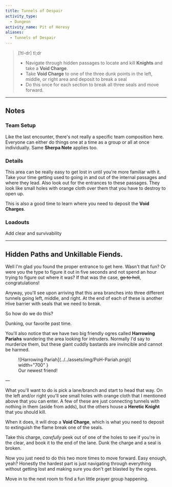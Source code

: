 ```yaml
---
title: Tunnels of Despair
activity_type:
  - Dungeon
activity_name: Pit of Heresy
aliases:
  - Tunnels of Despair
---
```


> [!tl-dr] tl;dr  
> - Navigate through hidden passages to locate and kill **Knights** and take a **Void Charge**.
> - Take **Void Charge** to one of the three dunk points in the left, middle, or right area and deposit to break a seal
> - Do this once for each section to break all three seals and move forward.

___

## Notes

### Team Setup

Like the last encounter, there's not really a specific team composition here. Everyone can either do things one at a time as a group or all at once individually. Same **Sherpa Note** applies too.

### Details

This area can be really easy to get lost in until you're more familiar with it. Take your time getting used to going in and out of the internal passages and where they lead. Also look out for the entrances to these passages. They look like small holes with orange cloth over them that you have to destroy to open up.

This is also a good time to learn where you need to deposit the **Void Charges**.

### Loadouts

Add clear and survivability

----

## Hidden Paths and Unkillable Fiends.

Well I'm glad you found the proper entrance to get here. Wasn't that fun? Or were you the type to figure it out in five seconds and not spend an hour trying to figure out where it was? If that was the case, ~~go to hell~~, congratulations!

Anyway, you'll see upon arriving that this area branches into three different tunnels going left, middle, and right. At the end of each of these is another Hive barrier with seals that we need to break.

So how do we do this?

Dunking, our favorite past time.

You'll also notice that we have two big friendly ogres called **Harrowing Pariahs**  wandering the area looking for intruders. Normally I'd say to murderize them, but these giant cuddly bastards are invincible and cannot be harmed.

<figure markdown="span">
  ![Harrowing Pariah](../../assets/img/PoH-Pariah.png){ width="700" }
  <figcaption>Our newest friend!</figcaption>
</figure>

—

What you'll want to do is pick a lane/branch and start to head that way. On the left and/or right you'll see small holes with orange cloth that I mentioned above that you can enter. A few of these are just connecting tunnels with nothing in them (aside from adds), but the others house a **Heretic Knight** that you should kill.

When it does, it will drop a **Void Charge**, which is what you need to deposit to extinguish the flame break one of the seals.

Take this charge, *carefully* peek out of one of the holes to see if you're in the clear, and book it to the end of the lane. Dunk the charge and a seal is broken.

Now you just need to do this two more times to move forward. Easy enough, yeah? Honestly the hardest part is just navigating through everything without getting lost and making sure you don't get blasted by the ogres.

Move in to the next room to find a fun little prayer group happening.